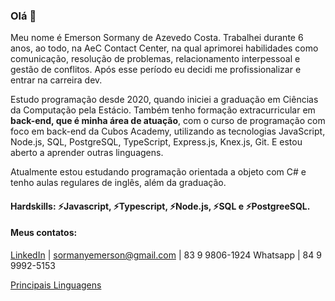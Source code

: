 ### Olá 👋

Meu nome é Emerson Sormany de Azevedo Costa. Trabalhei durante 6 anos, ao todo, na AeC Contact Center, na qual aprimorei habilidades como comunicação, resolução de problemas, relacionamento interpessoal e gestão de conflitos. Após esse período eu decidi me profissionalizar e entrar na carreira dev.

Estudo programação desde 2020, quando iniciei a graduação em Ciências da Computação pela Estácio. Também tenho formação extracurricular em **back-end, que é minha área de atuação**, com o curso de programação com foco em back-end da Cubos Academy, utilizando as tecnologias JavaScript, Node.js, SQL, PostgreSQL, TypeScript, Express.js, Knex.js, Git. E estou aberto a aprender outras linguagens. 

Atualmente estou estudando programação orientada a objeto com C# e tenho aulas regulares de inglês, além da graduação.

#### Hardskills: ⚡Javascript, ⚡Typescript, ⚡Node.js, ⚡SQL e ⚡PostgreeSQL.

#### Meus contatos: 
[LinkedIn](https://www.linkedin.com/in/emersonsormany/) | sormanyemerson@gmail.com | 83 9 9806-1924 Whatsapp | 84 9 9992-5153 

[Principais Linguagens](https://github-readme-stats.vercel.app/api/top-langs/?username=EmerSormany&theme=dracula&hide_border=true&custom_title=Principais%20%Linguagens)


<!--
**EmerSormany/EmerSormany** is a ✨ _special_ ✨ repository because its `README.md` (this file) appears on your GitHub profile.

Here are some ideas to get you started:

- 🔭 I’m currently working on ...
- 🌱 I’m currently learning ...
- 👯 I’m looking to collaborate on ...
- 🤔 I’m looking for help with ...
- 💬 Ask me about ...
- 📫 How to reach me: ...
- 😄 Pronouns: ...
- ⚡ Fun fact: ...
-->
